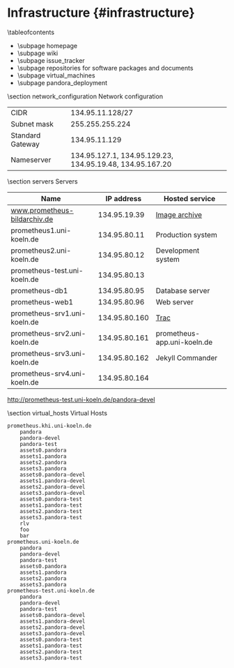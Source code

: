 Infrastructure    {#infrastructure}
==============

\tableofcontents

  - \subpage homepage
  - \subpage wiki
  - \subpage issue_tracker
  - \subpage repositories for software packages and documents
  - \subpage virtual_machines
  - \subpage pandora_deployment

\section network_configuration Network configuration

|  |  |
|------------------|------------------|
| CIDR             | 134.95.11.128/27 |
| Subnet mask      | 255.255.255.224  |
| Standard Gateway | 134.95.11.129    |
| Nameserver       | 134.95.127.1, 134.95.129.23, 134.95.19.48, 134.95.167.20 |


\section servers Servers

| Name                         | IP address   | Hosted service     |
|------------------------------|--------------|--------------------|
| www.prometheus-bildarchiv.de | 134.95.19.39 | [Image archive](http://www.prometheus-bildarchiv.de) |
| prometheus1.uni-koeln.de     | 134.95.80.11 | Production system  |
| prometheus2.uni-koeln.de     | 134.95.80.12 | Development system |
| prometheus-test.uni-koeln.de | 134.95.80.13 |                    |
| prometheus-db1               | 134.95.80.95 | Database server    |
| prometheus-web1              | 134.95.80.96 | Web server         |
| prometheus-srv1.uni-koeln.de | 134.95.80.160 | [Trac](http://prometheus-srv.uni-koeln.de/trac/pandora) |
| prometheus-srv2.uni-koeln.de | 134.95.80.161 | prometheus-app.uni-koeln.de |
| prometheus-srv3.uni-koeln.de | 134.95.80.162 | Jekyll Commander  |
| prometheus-srv4.uni-koeln.de | 134.95.80.164 |  |

http://prometheus-test.uni-koeln.de/pandora-devel

\section virtual_hosts Virtual Hosts

    prometheus.khi.uni-koeln.de
        pandora
        pandora-devel
        pandora-test
        assets0.pandora
        assets1.pandora
        assets2.pandora
        assets3.pandora
        assets0.pandora-devel
        assets1.pandora-devel
        assets2.pandora-devel
        assets3.pandora-devel
        assets0.pandora-test
        assets1.pandora-test
        assets2.pandora-test
        assets3.pandora-test
        rlv
        foo
        bar
    prometheus.uni-koeln.de
        pandora
        pandora-devel
        pandora-test
        assets0.pandora
        assets1.pandora
        assets2.pandora
        assets3.pandora
    prometheus-test.uni-koeln.de
        pandora
        pandora-devel
        pandora-test
        assets0.pandora-devel
        assets1.pandora-devel
        assets2.pandora-devel
        assets3.pandora-devel
        assets0.pandora-test
        assets1.pandora-test
        assets2.pandora-test
        assets3.pandora-test
